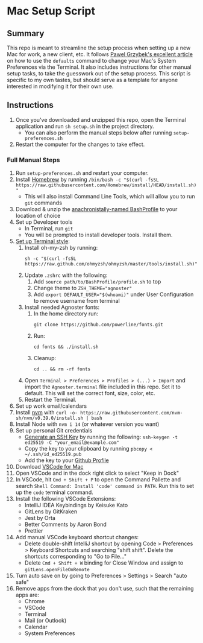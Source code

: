 # Mac Setup Script

## Summary
This repo is meant to streamline the setup process when setting up a new Mac for work, a new client, etc. It follows [Pawel Grzybek's excellent article](https://pawelgrzybek.com/change-macos-user-preferences-via-command-line/) on how to use the `defaults` command to change your Mac's System Preferences via the Terminal. It also includes instructions for other manual setup tasks, to take the guesswork out of the setup process. This script is specific to my own tastes, but should serve as a template for anyone interested in modifying it for their own use.

## Instructions
1. Once you've downloaded and unzipped this repo, open the Terminal application and run `sh setup.sh` in the project directory.
    - You can also perform the manual steps below after running `setup-preferences.sh`
1. Restart the computer for the changes to take effect.

### Full Manual Steps
1. Run `setup-preferences.sh` and restart your computer.
1. Install [Homebrew](https://brew.sh/) by running `/bin/bash -c "$(curl -fsSL https://raw.githubusercontent.com/Homebrew/install/HEAD/install.sh)"`
    - This will also install Command Line Tools, which will allow you to run `git` commands
1. Download & unzip the [anachronistally-named BashProfile](https://github.com/ac3charland/BashProfile) to your location of choice
1. Set up Developer tools
    - In Terminal, run `git`
    - You will be prompted to install developer tools. Install them.
1. [Set up Terminal style](https://inspirnathan.com/posts/22-install-ohmyzsh-with-agnoster-theme/):
    1. Install oh-my-zsh by running:
        ```
        sh -c "$(curl -fsSL https://raw.github.com/ohmyzsh/ohmyzsh/master/tools/install.sh)"
        ```
    1. Update `.zshrc` with the following:
        1. Add `source path/to/BashProfile/profile.sh` to top
        1. Change theme to `ZSH_THEME="agnoster"`
        1. Add `export DEFAULT_USER="$(whoami)"` under User Configuration to remove username from terminal
    1. Install needed Agnoster fonts:
        1. In the home directory run: 
            ```
            git clone https://github.com/powerline/fonts.git
            ```
        1. Run:
            ```
            cd fonts && ./install.sh
            ```
        1. Cleanup:
            ```
            cd .. && rm -rf fonts
            ```
    1. Open `Terminal > Preferences > Profiles > (...) > Import` and import the `Agnoster.terminal` file included in this repo. Set it to default. This will set the correct font, size, color, etc.
    1. Restart the Terminal.
1. Set up work email/calendars
1. Install [nvm](https://github.com/nvm-sh/nvm) with `curl -o- https://raw.githubusercontent.com/nvm-sh/nvm/v0.39.0/install.sh | bash`
1. Install Node with `nvm i 14` (or whatever version you want)
1. Set up personal Git credentials
    - [Generate an SSH Key](https://docs.github.com/en/authentication/connecting-to-github-with-ssh/generating-a-new-ssh-key-and-adding-it-to-the-ssh-agent) by running the following: `ssh-keygen -t ed25519 -C "your_email@example.com"`
    - Copy the key to your clipboard by running `pbcopy < ~/.ssh/id_ed25519.pub`
    - Add the key to your [Github Profile](https://github.com/settings/keys)
1. Download [VSCode for Mac](https://code.visualstudio.com/download)
1. Open VSCode and in the dock right click to select "Keep in Dock"
1. In VSCode, hit `Cmd + Shift + P` to open the Command Pallette and search `Shell Command: Install 'code' command in PATH`. Run this to set up the `code` terminal command.
1. Install the following VSCode Extensions:
    - IntelliJ IDEA Keybindings by Keisuke Kato
    - GitLens by GitKraken
    - Jest by Orta
    - Better Comments by Aaron Bond
    - Prettier
1. Add manual VSCode keyboard shortcut changes:
    - Delete double-shift IntelliJ shortcut by opening Code > Preferences > Keyboard Shortcuts and searching "shift shift". Delete the shortcuts corresponding to "Go to File..."
    - Delete `Cmd + Shift + W` binding for Close Window and assign to `gitLens.openFileOnRemote`
1. Turn auto save on by going to Preferences > Settings > Search "auto safe"
1. Remove apps from the dock that you don't use, such that the remaining apps are:
    - Chrome
    - VSCode
    - Terminal
    - Mail (or Outlook)
    - Calendar
    - System Preferences

